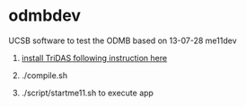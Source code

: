 odmbdev
=======

UCSB software to test the ODMB based on 13-07-28 me11dev

1. [install TriDAS following instruction here](https://twiki.cern.ch/twiki/bin/viewauth/CMS/ME11DevGeneral#Building_EmuLib_in_your_private)

2. ./compile.sh

3. ./script/startme11.sh to execute app
